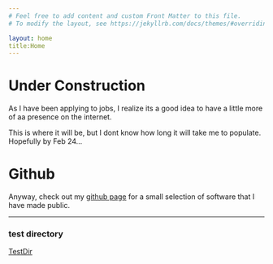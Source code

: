```yaml
---
# Feel free to add content and custom Front Matter to this file.
# To modify the layout, see https://jekyllrb.com/docs/themes/#overriding-theme-defaults

layout: home
title:Home
---
```

Under Construction
===================

As I have been applying to jobs, I realize its a good idea to have a little more of aa presence on the internet. 

This is where it will be, but I dont know how long it will take me to populate. Hopefully by Feb 24...


Github
==================
Anyway, check out my [github page][github-page] for a small selection of software that I have made public. 

[github-page]: https://github.com/nsantantonio




---------
### test directory
[TestDir](./testdir/test.html)    
